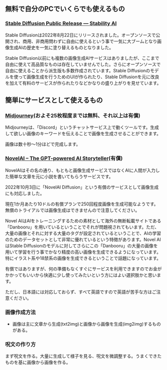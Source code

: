 ## 無料で自分のPCでいくらでも使えるもの
### [Stable Diffusion Public Release — Stability AI](https://stability.ai/blog/stable-diffusion-public-release)
Stable Diffusionは2022年8月22日にリリースされました。オープンソースで公開され、商用、非商用問わずに自由に使えるという事で一気に大ブームとなり画像生成AIの歴史を一気に塗り替えるものとなりました。

Stable Diffusion以前にも複数の画像生成AIサービスはありましたが、ここまで自由に使えて高品質なものは存在していませんでした。さらにオープンソースで自由に使えることから派生版も多数作成されています。Stable Diffusionのモデルを使って画像生成を行うためのUIが作られたり、Stable Diffusionを元に改良を加えて有料のサービスが作られたりなどかなりの盛り上がりを見せています。
## 簡単にサービスとして使えるもの
### [Midjourney](https://www.midjourney.com/home/)(およそ25枚程度までは無料、それ以上は有償)
Midjourneyは、「Discord」というチャットサービス上で動くツールです。生成して欲しい画像のキーワードを伝えることで画像を生成させることができます。

画像は数十秒～1分ほどで完成します。

### [NovelAI – The GPT-powered AI Storyteller](https://novelai.net/)(有償)
NovelAIはその名の通り、もともと画像生成サービスではなくAIに人間が入力した簡単な文章を元に小説を書いてもらうサービスです。

2022年10月3日に「NovelAI Diffusion」という有償のサービスとして画像生成にも対応しました。

現在1か月あたり10ドルの有償プランで250回程度画像を生成可能なようです。無償のトライアルでは画像生成はできませんので注意してください。

Novel AIはAIをトレーニングするための素材として海外の無断転載サイトである「Danbooru」を用いているということでそれが問題視されてもいます。ただ、大量の画像とそれに対する大量のタグが設定されているということで、AIの学習のためのデータセットとして非常に優れているという特徴があります。Novel AIはStable Diffusionのモデルに対してさらにこの「Danbooru」の大量の画像を用いて学習を行う事でかなり精度の高い画像を生成できるようになっています。特にイラスト系や18禁系の画像を生成できるということで話題になっています。

有償ではありますが、何の準備もなくすぐにサービスを利用できますのでお金がかかってもいいから快適に少し使ってみたいという方にはよい選択肢かと思います。

ただし、日本語には対応しておらず、すべて英語ですので英語が苦手な方はご注意ください。

### 画像作成方法
- 画像は主に文章から生成(txt2img)と画像から画像を生成(img2img)するものがある。

### 呪文の作り方
まず呪文を作る。大量に生成して様子を見る、呪文を微調整する。うまくできたものを基に画像から画像を作る。